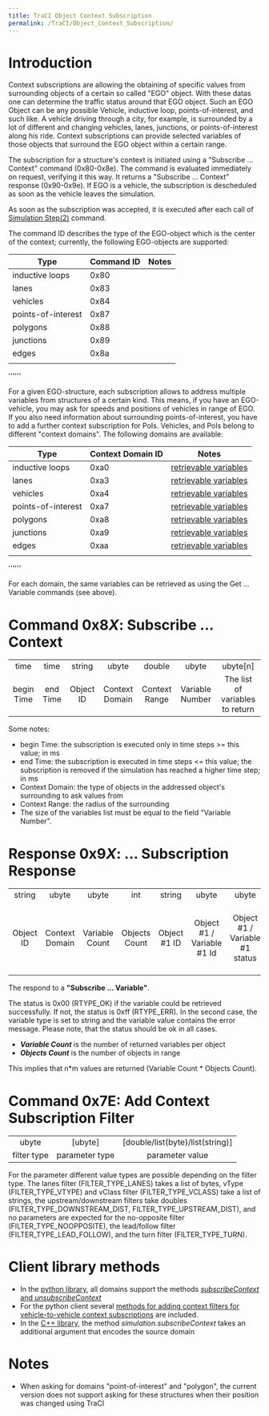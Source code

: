 ```yaml
---
title: TraCI Object Context Subscription
permalink: /TraCI/Object_Context_Subscription/
---
```


# Introduction

Context subscriptions are allowing the obtaining of specific values from
surrounding objects of a certain so called "EGO" object. With these
datas one can determine the traffic status around that EGO object. Such
an EGO Object can be any possible Vehicle, inductive loop,
points-of-interest, and such like. A vehicle driving through a city, for
example, is surrounded by a lot of different and changing vehicles,
lanes, junctions, or points-of-interest along his ride. Context
subscriptions can provide selected variables of those objects that
surround the EGO object within a certain range.

The subscription for a structure's context is initiated using a
"Subscribe ... Context" command (0x80-0x8e). The command is evaluated
immediately on request, verifying it this way. It returns a "Subscribe
... Context" response (0x90-0x9e). If EGO is a vehicle, the subscription
is descheduled as soon as the vehicle leaves the simulation.

As soon as the subscription was accepted, it is executed after each call
of [Simulation
Step(2)](TraCI/Control-related_commands#Command_0x02:_Simulation_Step.282.29.md)
command.

The command ID describes the type of the EGO-object which is the center
of the context; currently, the following EGO-objects are supported:

| Type               | Command ID | Notes |
| ------------------ | ---------- | ----- |
| inductive loops    | 0x80       |       |
| lanes              | 0x83       |       |
| vehicles           | 0x84       |       |
| points-of-interest | 0x87       |       |
| polygons           | 0x88       |       |
| junctions          | 0x89       |       |
| edges              | 0x8a       |       |
|                    |            |       |

''''''

For a given EGO-structure, each subscription allows to address multiple
variables from structures of a certain kind. This means, if you have an
EGO-vehicle, you may ask for speeds and positions of vehicles in range
of EGO. If you also need information about surrounding
points-of-interest, you have to add a further context subscription for
PoIs. Vehicles, and PoIs belong to different "context domains". The
following domains are available:

| Type               | Context Domain ID | Notes                                                                    |
| ------------------ | ----------------- | ------------------------------------------------------------------------ |
| inductive loops    | 0xa0              | [retrievable variables](TraCI/Induction_Loop_Value_Retrieval.md) |
| lanes              | 0xa3              | [retrievable variables](TraCI/Lane_Value_Retrieval.md)           |
| vehicles           | 0xa4              | [retrievable variables](TraCI/Vehicle_Value_Retrieval.md)        |
| points-of-interest | 0xa7              | [retrievable variables](TraCI/POI_Value_Retrieval.md)            |
| polygons           | 0xa8              | [retrievable variables](TraCI/Polygon_Value_Retrieval.md)        |
| junctions          | 0xa9              | [retrievable variables](TraCI/Junction_Value_Retrieval.md)       |
| edges              | 0xaa              | [retrievable variables](TraCI/Edge_Value_Retrieval.md)           |
|                    |                   |                                                                          |

''''''

For each domain, the same variables can be retrieved as using the Get
... Variable commands (see above).

# Command 0x8<i>X</i>: Subscribe ... Context

|            |          |           |                |               |                 |                                 |
| :--------: | :------: | :-------: | :------------: | :-----------: | :-------------: | :-----------------------------: |
|    time    |   time   |  string   |     ubyte      |    double     |      ubyte      |           ubyte\[n\]            |
| begin Time | end Time | Object ID | Context Domain | Context Range | Variable Number | The list of variables to return |

Some notes:

  - begin Time: the subscription is executed only in time steps \>= this
    value; in ms
  - end Time: the subscription is executed in time steps \<= this value;
    the subscription is removed if the simulation has reached a higher
    time step; in ms
  - Context Domain: the type of objects in the addressed object's
    surrounding to ask values from
  - Context Range: the radius of the surrounding
  - The size of the variables list must be equal to the field "Variable
    Number".

# Response 0x9<i>X</i>: ... Subscription Response

|           |                |                |               |               |                              |                                  |                                              |                           |     |                              |                                  |                                              |                           |     |               |                              |                                  |                                              |                           |     |                              |                                  |                                              |                           |
| :-------: | :------------: | :------------: | :-----------: | :-----------: | :--------------------------: | :------------------------------: | :------------------------------------------: | :-----------------------: | :-: | :--------------------------: | :------------------------------: | :------------------------------------------: | :-----------------------: | :-: | :-----------: | :--------------------------: | :------------------------------: | :------------------------------------------: | :-----------------------: | :-: | :--------------------------: | :------------------------------: | :------------------------------------------: | :-----------------------: |
|  string   |     ubyte      |     ubyte      |      int      |    string     |            ubyte             |              ubyte               |                    ubyte                     |       <return_type>       | ... |            ubyte             |              ubyte               |                    ubyte                     |       <return_type>       | ... |    string     |            ubyte             |              ubyte               |                    ubyte                     |       <return_type>       | ... |            ubyte             |              ubyte               |                    ubyte                     |       <return_type>       |
| Object ID | Context Domain | Variable Count | Objects Count | Object \#1 ID | Object \#1 / Variable \#1 Id | Object \#1 / Variable \#1 status | Object \#1 / Return type of the variable \#1 | Object \#1 / \<VALUE\#1\> | ... | Object \#1 / Variable \#n Id | Object \#1 / Variable \#n status | Object \#1 / Return type of the variable \#n | Object \#1 / \<VALUE\#n\> | ... | Object \#m ID | Object \#m / Variable \#1 Id | Object \#m / Variable \#1 status | Object \#m / Return type of the variable \#1 | Object \#m / \<VALUE\#1\> | ... | Object \#m / Variable \#n Id | Object \#m / Variable \#n status | Object \#m / Return type of the variable \#n | Object \#m / \<VALUE\#n\> |

The respond to a **"Subscribe ... Variable"**.

The status is 0x00 (RTYPE_OK) if the variable could be retrieved
successfully. If not, the status is 0xff (RTYPE_ERR). In the second
case, the variable type is set to string and the variable value contains
the error message. Please note, that the status should be ok in all
cases.

  - ***Variable Count*** is the number of returned variables per object
  - ***Objects Count*** is the number of objects in range

This implies that n\*m values are returned (Variable Count \* Objects
Count).

# Command 0x7E: Add Context Subscription Filter

|             |                |                                    |
| :---------: | :------------: | :--------------------------------: |
|    ubyte    |   \[ubyte\]    | \[double/list(byte)/list(string)\] |
| filter type | parameter type |          parameter value           |

For the parameter different value types are possible depending on the
filter type. The lanes filter (FILTER_TYPE_LANES) takes a list of
bytes, vType (FILTER_TYPE_VTYPE) and vClass filter
(FILTER_TYPE_VCLASS) take a list of strings, the upstream/downstream
filters take doubles (FILTER_TYPE_DOWNSTREAM_DIST,
FILTER_TYPE_UPSTREAM_DIST), and no parameters are expected for the
no-opposite filter (FILTER_TYPE_NOOPPOSITE), the lead/follow filter
(FILTER_TYPE_LEAD_FOLLOW), and the turn filter (FILTER_TYPE_TURN).

# Client library methods

  - In the [python
    library](TraCI/Interfacing_TraCI_from_Python#Context_Subscriptions.md),
    all domains support the methods [*subscribeContext* and
    *unsubscribeContext*](http://sumo.dlr.de/daily/pydoc/traci.domain.html#Domain)
  - For the python client several [methods for adding context filters
    for vehicle-to-vehicle context
    subscriptions](http://sumo.dlr.de/daily/pydoc/traci._vehicle.html#VehicleDomain-addSubscriptionFilterCFManeuver)
    are included.
  - In the [C++ library](TraCI/C%2B%2BTraCIAPI.md), the method
    *simulation.subscribeContext* takes an additional argument that
    encodes the source domain

# Notes

  - When asking for domains "point-of-interest" and "polygon", the
    current version does not support asking for these structures when
    their position was changed using TraCI